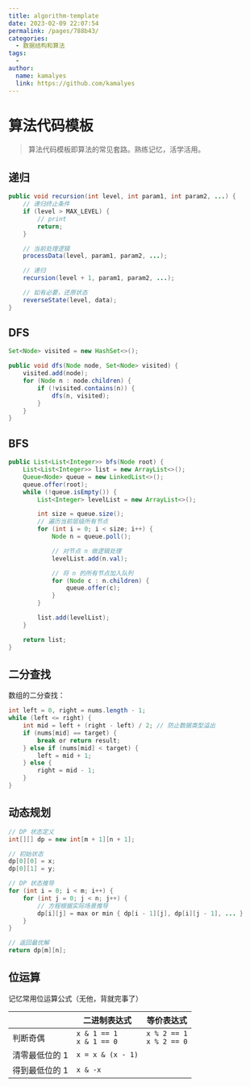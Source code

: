 ```yaml
---
title: algorithm-template
date: 2023-02-09 22:07:54
permalink: /pages/788b43/
categories:
  - 数据结构和算法
tags:
  - 
author: 
  name: kamalyes
  link: https://github.com/kamalyes
---
```

# 算法代码模板

> 算法代码模板即算法的常见套路。熟练记忆，活学活用。

## 递归

```java
public void recursion(int level, int param1, int param2, ...) {
    // 递归终止条件
    if (level > MAX_LEVEL) {
        // print
        return;
    }

    // 当前处理逻辑
    processData(level, param1, param2, ...);

    // 递归
    recursion(level + 1, param1, param2, ...);

    // 如有必要，还原状态
    reverseState(level, data);
}
```

## DFS

```java
Set<Node> visited = new HashSet<>();

public void dfs(Node node, Set<Node> visited) {
    visited.add(node);
    for (Node n : node.children) {
        if (!visited.contains(n)) {
            dfs(n, visited);
        }
    }
}
```

## BFS

```java
public List<List<Integer>> bfs(Node root) {
    List<List<Integer>> list = new ArrayList<>();
    Queue<Node> queue = new LinkedList<>();
    queue.offer(root);
    while (!queue.isEmpty()) {
        List<Integer> levelList = new ArrayList<>();

        int size = queue.size();
        // 遍历当前层级所有节点
        for (int i = 0; i < size; i++) {
            Node n = queue.poll();

            // 对节点 n 做逻辑处理
            levelList.add(n.val);

            // 将 n 的所有节点加入队列
            for (Node c : n.children) {
                queue.offer(c);
            }
        }

        list.add(levelList);
    }

    return list;
}
```

## 二分查找

数组的二分查找：

```java
int left = 0, right = nums.length - 1;
while (left <= right) {
    int mid = left + (right - left) / 2; // 防止数据类型溢出
    if (nums[mid] == target) {
        break or return result;
    } else if (nums[mid] < target) {
        left = mid + 1;
    } else {
        right = mid - 1;
    }
}
```

## 动态规划

```java
// DP 状态定义
int[][] dp = new int[m + 1][n + 1];

// 初始状态
dp[0][0] = x;
dp[0][1] = y;

// DP 状态推导
for (int i = 0; i < m; i++) {
    for (int j = 0; j < n; j++) {
        // 方程根据实际场景推导
        dp[i][j] = max or min { dp[i - 1][j], dp[i][j - 1], ... }
    }
}

// 返回最优解
return dp[m][n];
```

## 位运算

记忆常用位运算公式（无他，背就完事了）

|                | 二进制表达式                  | 等价表达式                    |
| -------------- | ----------------------------- | ----------------------------- |
| 判断奇偶       | `x & 1 == 1`<br/>`x & 1 == 0` | `x % 2 == 1`<br/>`x % 2 == 0` |
| 清零最低位的 1 | `x = x & (x - 1)`             |                               |
| 得到最低位的 1 | `x & -x`                      |                               |
